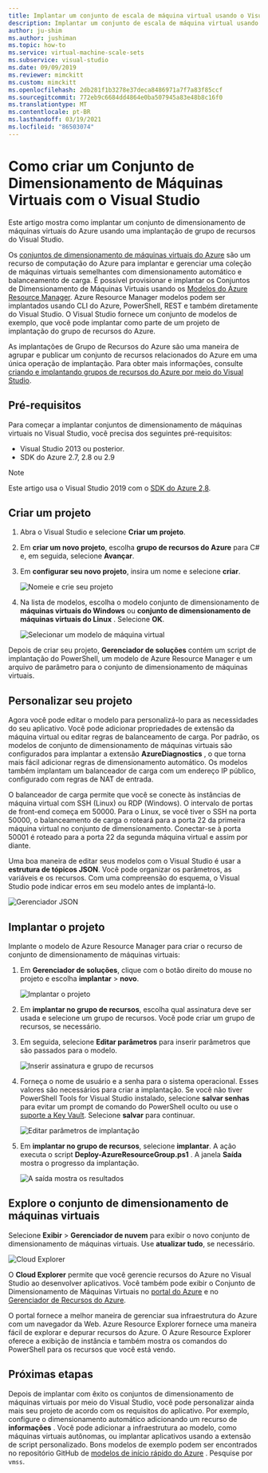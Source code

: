 ```yaml
---
title: Implantar um conjunto de escala de máquina virtual usando o Visual Studio
description: Implantar um conjunto de escala de máquina virtual usando o Visual Studio e um modelo do Resource Manager
author: ju-shim
ms.author: jushiman
ms.topic: how-to
ms.service: virtual-machine-scale-sets
ms.subservice: visual-studio
ms.date: 09/09/2019
ms.reviewer: mimckitt
ms.custom: mimckitt
ms.openlocfilehash: 2db281f1b3278e37deca8486971a7f7a83f85ccf
ms.sourcegitcommit: 772eb9c6684dd4864e0ba507945a83e48b8c16f0
ms.translationtype: MT
ms.contentlocale: pt-BR
ms.lasthandoff: 03/19/2021
ms.locfileid: "86503074"
---
```

# <a name="how-to-create-a-virtual-machine-scale-set-with-visual-studio"></a>Como criar um Conjunto de Dimensionamento de Máquinas Virtuais com o Visual Studio

Este artigo mostra como implantar um conjunto de dimensionamento de máquinas virtuais do Azure usando uma implantação de grupo de recursos do Visual Studio.

Os [conjuntos de dimensionamento de máquinas virtuais do Azure](https://azure.microsoft.com/blog/azure-vm-scale-sets-public-preview/) são um recurso de computação do Azure para implantar e gerenciar uma coleção de máquinas virtuais semelhantes com dimensionamento automático e balanceamento de carga. É possível provisionar e implantar os Conjuntos de Dimensionamento de Máquinas Virtuais usando os [Modelos do Azure Resource Manager](https://github.com/Azure/azure-quickstart-templates). Azure Resource Manager modelos podem ser implantados usando CLI do Azure, PowerShell, REST e também diretamente do Visual Studio. O Visual Studio fornece um conjunto de modelos de exemplo, que você pode implantar como parte de um projeto de implantação do grupo de recursos do Azure.

As implantações de Grupo de Recursos do Azure são uma maneira de agrupar e publicar um conjunto de recursos relacionados do Azure em uma única operação de implantação. Para obter mais informações, consulte [criando e implantando grupos de recursos do Azure por meio do Visual Studio](../azure-resource-manager/templates/create-visual-studio-deployment-project.md).

## <a name="prerequisites"></a>Pré-requisitos

Para começar a implantar conjuntos de dimensionamento de máquinas virtuais no Visual Studio, você precisa dos seguintes pré-requisitos:

* Visual Studio 2013 ou posterior.
* SDK do Azure 2.7, 2.8 ou 2.9

>[!NOTE]
>Este artigo usa o Visual Studio 2019 com o [SDK do Azure 2,8](https://azure.microsoft.com/blog/announcing-the-azure-sdk-2-8-for-net/).

## <a name="create-a-project"></a>Criar um projeto <a name="creating-a-project"></a> 

1. Abra o Visual Studio e selecione **Criar um projeto**.

1. Em **criar um novo projeto**, escolha **grupo de recursos do Azure** para C# e, em seguida, selecione **Avançar**.

1. Em **configurar seu novo projeto**, insira um nome e selecione **criar**.

    ![Nomeie e crie seu projeto](media/virtual-machine-scale-sets-vs-create/configure-azure-resource-group.png)

1. Na lista de modelos, escolha o modelo conjunto de dimensionamento de **máquinas virtuais do Windows** ou **conjunto de dimensionamento de máquinas virtuais do Linux** . Selecione **OK**.

   ![Selecionar um modelo de máquina virtual](media/virtual-machine-scale-sets-vs-create/select-vm-template.png)

Depois de criar seu projeto, **Gerenciador de soluções** contém um script de implantação do PowerShell, um modelo de Azure Resource Manager e um arquivo de parâmetro para o conjunto de dimensionamento de máquinas virtuais.

## <a name="customize-your-project"></a>Personalizar seu projeto

Agora você pode editar o modelo para personalizá-lo para as necessidades do seu aplicativo. Você pode adicionar propriedades de extensão da máquina virtual ou editar regras de balanceamento de carga. Por padrão, os modelos de conjunto de dimensionamento de máquinas virtuais são configurados para implantar a extensão **AzureDiagnostics** , o que torna mais fácil adicionar regras de dimensionamento automático. Os modelos também implantam um balanceador de carga com um endereço IP público, configurado com regras de NAT de entrada.

O balanceador de carga permite que você se conecte às instâncias de máquina virtual com SSH (Linux) ou RDP (Windows). O intervalo de portas de front-end começa em 50000. Para o Linux, se você tiver o SSH na porta 50000, o balanceamento de carga o roteará para a porta 22 da primeira máquina virtual no conjunto de dimensionamento. Conectar-se à porta 50001 é roteado para a porta 22 da segunda máquina virtual e assim por diante.

 Uma boa maneira de editar seus modelos com o Visual Studio é usar a **estrutura de tópicos JSON**. Você pode organizar os parâmetros, as variáveis e os recursos. Com uma compreensão do esquema, o Visual Studio pode indicar erros em seu modelo antes de implantá-lo.

![Gerenciador JSON](media/virtual-machine-scale-sets-vs-create/json-explorer.png)

## <a name="deploy-the-project"></a>Implantar o projeto

Implante o modelo de Azure Resource Manager para criar o recurso de conjunto de dimensionamento de máquinas virtuais:

1. Em **Gerenciador de soluções**, clique com o botão direito do mouse no projeto e escolha **implantar**  >  **novo**.

    ![Implantar o projeto](media/virtual-machine-scale-sets-vs-create/deploy-new-project.png)

1. Em **implantar no grupo de recursos**, escolha qual assinatura deve ser usada e selecione um grupo de recursos. Você pode criar um grupo de recursos, se necessário.

1. Em seguida, selecione **Editar parâmetros** para inserir parâmetros que são passados para o modelo.

   ![Inserir assinatura e grupo de recursos](media/virtual-machine-scale-sets-vs-create/deploy-to-resource-group.png)

1. Forneça o nome de usuário e a senha para o sistema operacional. Esses valores são necessários para criar a implantação. Se você não tiver PowerShell Tools for Visual Studio instalado, selecione **salvar senhas** para evitar um prompt de comando do PowerShell oculto ou use o [suporte a Key Vault](https://azure.microsoft.com/blog/keyvault-support-for-arm-templates/). Selecione **salvar** para continuar.

    ![Editar parâmetros de implantação](media/virtual-machine-scale-sets-vs-create/edit-deployment-parameters.png)

1. Em **implantar no grupo de recursos**, selecione **implantar**. A ação executa o script **Deploy-AzureResourceGroup.ps1** . A janela **Saída** mostra o progresso da implantação.

   ![A saída mostra os resultados](media/virtual-machine-scale-sets-vs-create/deployment-output.png)

## <a name="explore-your-virtual-machine-scale-set"></a>Explore o conjunto de dimensionamento de máquinas virtuais <a name="exploring-your-virtual-machine-scale-set"></a>

Selecione **Exibir**  >  **Gerenciador de nuvem** para exibir o novo conjunto de dimensionamento de máquinas virtuais. Use **atualizar tudo**, se necessário.

![Cloud Explorer](media/virtual-machine-scale-sets-vs-create/cloud-explorer.png)

O **Cloud Explorer** permite que você gerencie recursos do Azure no Visual Studio ao desenvolver aplicativos. Você também pode exibir o Conjunto de Dimensionamento de Máquinas Virtuais no [portal do Azure](https://portal.azure.com) e no [Gerenciador de Recursos do Azure](https://resources.azure.com/).

 O portal fornece a melhor maneira de gerenciar sua infraestrutura do Azure com um navegador da Web. Azure Resource Explorer fornece uma maneira fácil de explorar e depurar recursos do Azure. O Azure Resource Explorer oferece a exibição de instância e também mostra os comandos do PowerShell para os recursos que você está vendo.

## <a name="next-steps"></a>Próximas etapas

Depois de implantar com êxito os conjuntos de dimensionamento de máquinas virtuais por meio do Visual Studio, você pode personalizar ainda mais seu projeto de acordo com os requisitos do aplicativo. Por exemplo, configure o dimensionamento automático adicionando um recurso de **informações** . Você pode adicionar a infraestrutura ao modelo, como máquinas virtuais autônomas, ou implantar aplicativos usando a extensão de script personalizado. Bons modelos de exemplo podem ser encontrados no repositório GitHub de [modelos de início rápido do Azure](https://github.com/Azure/azure-quickstart-templates) . Pesquise por `vmss`.
